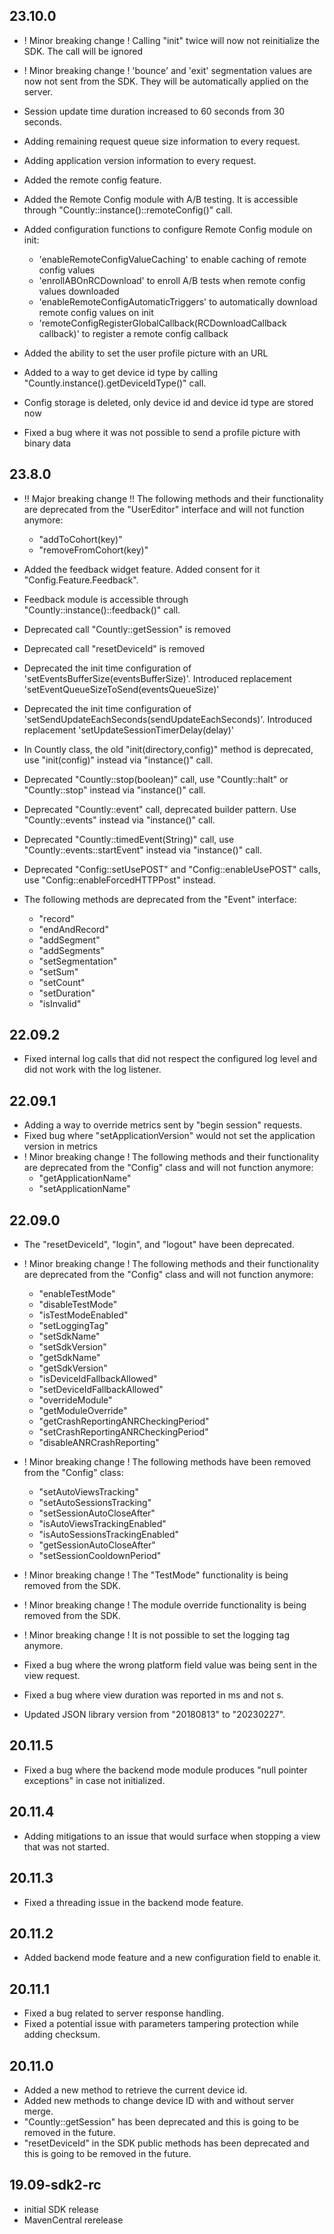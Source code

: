 ## 23.10.0

* ! Minor breaking change ! Calling "init" twice will now not reinitialize the SDK. The call will be ignored
* ! Minor breaking change ! 'bounce' and 'exit' segmentation values are now not sent from the SDK. They will be automatically applied on the server.

* Session update time duration increased to 60 seconds from 30 seconds.
* Adding remaining request queue size information to every request.
* Adding application version information to every request.
* Added the remote config feature.
* Added the Remote Config module with A/B testing. It is accessible through "Countly::instance()::remoteConfig()" call.
* Added configuration functions to configure Remote Config module on init:
  * 'enableRemoteConfigValueCaching' to enable caching of remote config values
  * 'enrollABOnRCDownload' to enroll A/B tests when remote config values downloaded
  * 'enableRemoteConfigAutomaticTriggers' to automatically download remote config values on init
  * 'remoteConfigRegisterGlobalCallback(RCDownloadCallback callback)' to register a remote config callback
* Added the ability to set the user profile picture with an URL
* Added to a way to get device id type by calling "Countly.instance().getDeviceIdType()" call.
* Config storage is deleted, only device id and device id type are stored now

* Fixed a bug where it was not possible to send a profile picture with binary data

## 23.8.0

* !! Major breaking change !! The following methods and their functionality are deprecated from the "UserEditor" interface and will not function anymore:
  * "addToCohort(key)"
  * "removeFromCohort(key)"

* Added the feedback widget feature. Added consent for it "Config.Feature.Feedback".
* Feedback module is accessible through "Countly::instance()::feedback()" call.

* Deprecated call "Countly::getSession" is removed
* Deprecated call "resetDeviceId" is removed

* Deprecated the init time configuration of 'setEventsBufferSize(eventsBufferSize)'. Introduced replacement 'setEventQueueSizeToSend(eventsQueueSize)'
* Deprecated the init time configuration of 'setSendUpdateEachSeconds(sendUpdateEachSeconds)'. Introduced replacement 'setUpdateSessionTimerDelay(delay)'
* In Countly class, the old "init(directory,config)" method is deprecated, use "init(config)" instead via "instance()" call.
* Deprecated "Countly::stop(boolean)" call, use "Countly::halt" or "Countly::stop" instead via "instance()" call.
* Deprecated "Countly::event" call, deprecated builder pattern. Use "Countly::events" instead via "instance()" call.
* Deprecated "Countly::timedEvent(String)" call, use "Countly::events::startEvent" instead via "instance()" call.
* Deprecated "Config::setUsePOST" and "Config::enableUsePOST" calls, use "Config::enableForcedHTTPPost" instead.
* The following methods are deprecated from the "Event" interface:
  * "record"
  * "endAndRecord"
  * "addSegment"
  * "addSegments"
  * "setSegmentation"
  * "setSum"
  * "setCount"
  * "setDuration"
  * "isInvalid"

## 22.09.2

* Fixed internal log calls that did not respect the configured log level and did not work with the log listener.

## 22.09.1

* Adding a way to override metrics sent by "begin session" requests.
* Fixed bug where "setApplicationVersion" would not set the application version in metrics
* ! Minor breaking change ! The following methods and their functionality are deprecated from the "Config" class and will not function anymore:
  * "getApplicationName"
  * "setApplicationName"

## 22.09.0

* The "resetDeviceId", "login", and "logout" have been deprecated.
* ! Minor breaking change ! The following methods and their functionality are deprecated from the "Config" class and will not function anymore:
  * "enableTestMode"
  * "disableTestMode"
  * "isTestModeEnabled"
  * "setLoggingTag"
  * "setSdkName"
  * "setSdkVersion"
  * "getSdkName"
  * "getSdkVersion"
  * "isDeviceIdFallbackAllowed"
  * "setDeviceIdFallbackAllowed"
  * "overrideModule"
  * "getModuleOverride"
  * "getCrashReportingANRCheckingPeriod"
  * "setCrashReportingANRCheckingPeriod"
  * "disableANRCrashReporting"

* ! Minor breaking change ! The following methods have been removed from the "Config" class:
  * "setAutoViewsTracking"
  * "setAutoSessionsTracking"
  * "setSessionAutoCloseAfter"
  * "isAutoViewsTrackingEnabled"
  * "isAutoSessionsTrackingEnabled"
  * "getSessionAutoCloseAfter"
  * "setSessionCooldownPeriod"

* ! Minor breaking change ! The "TestMode" functionality is being removed from the SDK.
* ! Minor breaking change ! The module override functionality is being removed from the SDK.
* ! Minor breaking change ! It is not possible to set the logging tag anymore.
* Fixed a bug where the wrong platform field value was being sent in the view request.
* Fixed a bug where view duration was reported in ms and not s.
* Updated JSON library version from "20180813" to "20230227".

## 20.11.5

* Fixed a bug where the backend mode module produces "null pointer exceptions" in case not initialized.

## 20.11.4

* Adding mitigations to an issue that would surface when stopping a view that was not started.

## 20.11.3

* Fixed a threading issue in the backend mode feature.

## 20.11.2

* Added backend mode feature and a new configuration field to enable it.

## 20.11.1

* Fixed a bug related to server response handling.
* Fixed a potential issue with parameters tampering protection while adding checksum.

## 20.11.0

* Added a new method to retrieve the current device id.
* Added new methods to change device ID with and without server merge.
* "Countly::getSession" has been deprecated and this is going to be removed in the future.
* "resetDeviceId" in the SDK public methods has been deprecated and this is going to be removed in the future.

## 19.09-sdk2-rc

* initial SDK release
* MavenCentral rerelease 
